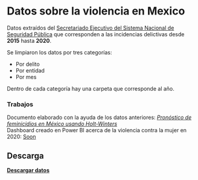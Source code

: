 # Datos sobre la violencia en Mexico

Datos extraídos del [Secretariado Ejecutivo del Sistema Nacional de Seguridad Pública](https://www.gob.mx/sesnsp) que corresponden a las incidencias delictivas desde **2015** hasta **2020**. 

Se limpiaron los datos por tres categorías:

* Por delito
* Por entidad
* Por mes

Dentro de cada categoría hay una carpeta que corresponde al año.

### Trabajos
Documento elaborado con la ayuda de los datos anteriores: [_Pronóstico de feminicidios en México usando Holt-Winters_](https://github.com/Cuadernin) \
Dashboard creado en Power BI acerca de la violencia contra la mujer en 2020: [Soon](https://github.com/Cuadernin)

## Descarga
**[Descargar datos](https://drive.google.com/file/d/1v9NT7TkK1SADmbwaWZDqKiWQ-Qg9Z3_e/view?usp=sharing)**


